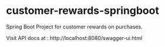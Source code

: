# customer-rewards-springboot

Spring Boot Project for customer rewards on purchases.

Visit API docs at : http://localhost:8080/swagger-ui.html
